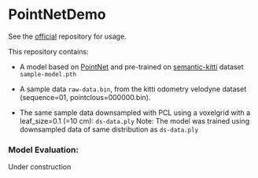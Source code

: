 # PointNetDemo

See the [official](https://github.com/KASCedric/PointNet/blob/main/README.md#Usage) repository for usage.

This repository contains:

- A model based on [PointNet](https://arxiv.org/abs/1612.00593) and pre-trained on [semantic-kitti](http://www.semantic-kitti.org/) dataset `sample-model.pth` 

- A sample data `raw-data.bin`, from the kitti odometry velodyne dataset (sequence=01, pointclous=000000.bin).

- The same sample data downsampled with PCL using a voxelgrid with a leaf_size=0.1 (=10 cm): `ds-data.ply`
Note: The model was trained using downsampled data of same distribution as `ds-data.ply`

### Model Evaluation:
Under construction
